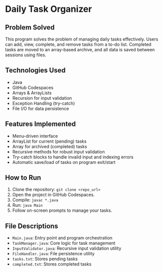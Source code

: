 # Daily Task Organizer

##  Problem Solved
This program solves the problem of managing daily tasks effectively. Users can add, view, complete, and remove tasks from a to-do list. Completed tasks are moved to an array-based archive, and all data is saved between sessions using files.

## Technologies Used
- Java
- GitHub Codespaces
- Arrays & ArrayLists
- Recursion for input validation
- Exception Handling (try-catch)
- File I/O for data persistence

## Features Implemented
- Menu-driven interface
- ArrayList for current (pending) tasks
- Array for archived (completed) tasks
- Recursive methods for robust input validation
- Try-catch blocks to handle invalid input and indexing errors
- Automatic save/load of tasks on program exit/start

## How to Run
1. Clone the repository: `git clone <repo_url>`
2. Open the project in GitHub Codespaces.
3. Compile: `javac *.java`
4. Run: `java Main`
5. Follow on-screen prompts to manage your tasks.

## File Descriptions
- `Main.java`: Entry point and program orchestration
- `TaskManager.java`: Core logic for task management
- `InputValidator.java`: Recursive input validation utility
- `FileHandler.java`: File persistence utility
- `tasks.txt`: Stores pending tasks
- `completed.txt`: Stores completed tasks
